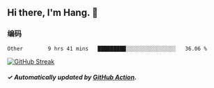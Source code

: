 ## Hi there, I'm Hang. 👋

### 编码

<!--START_SECTION:waka-->

```text
Other        9 hrs 41 mins   █████████░░░░░░░░░░░░░░░░   36.06 %
```

<!--END_SECTION:waka-->

[![GitHub Streak](https://github-readme-streak-stats.herokuapp.com?user=huhuhang&hide_border=true&date_format=%5BY.%5Dn.j)](https://git.io/streak-stats)

##### ✓ Automatically updated by [GitHub Action](https://github.com/huhuhang/huhuhang/actions).
